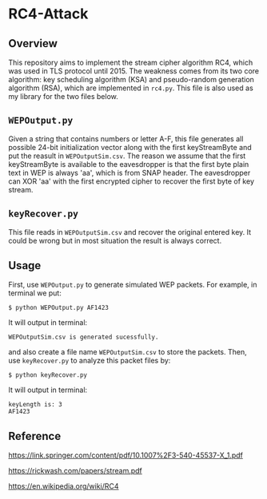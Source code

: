 # RC4-Attack

## Overview
This repository aims to implement the stream cipher algorithm RC4,
which was used in TLS protocol until 2015.
The weakness comes from its two core algorithm:
key scheduling algorithm (KSA) and pseudo-random generation algorithm (RSA),
which are implemented in `rc4.py`. This file is also used as my library for the
two files below.

## `WEPOutput.py`
Given a string that contains numbers or letter A-F, this file generates all
possible 24-bit initialization vector along with the first keyStreamByte and put
the reasult in `WEPOutputSim.csv`. The reason we assume that the first
keyStreamByte is available to the eavesdropper is that the first byte plain text
in WEP is always 'aa', which is from SNAP header. The eavesdropper can XOR 'aa'
with the first encrypted cipher to recover the first byte of key stream.

## `keyRecover.py`
This file reads in `WEPOutputSim.csv` and recover the original entered key. It
could be wrong but in most situation the result is always correct.

## Usage
First, use `WEPOutput.py` to generate simulated WEP packets. For example,
in terminal we put:
```
$ python WEPOutput.py AF1423
```
It will output in terminal:
```
WEPOutputSim.csv is generated sucessfully.
```
and also create a file name `WEPOutputSim.csv` to store the packets.
Then, use `keyRecover.py` to analyze this packet files by:
```
$ python keyRecover.py
```
It will output in terminal:
```
keyLength is: 3
AF1423
```

## Reference
https://link.springer.com/content/pdf/10.1007%2F3-540-45537-X_1.pdf

https://rickwash.com/papers/stream.pdf

https://en.wikipedia.org/wiki/RC4
